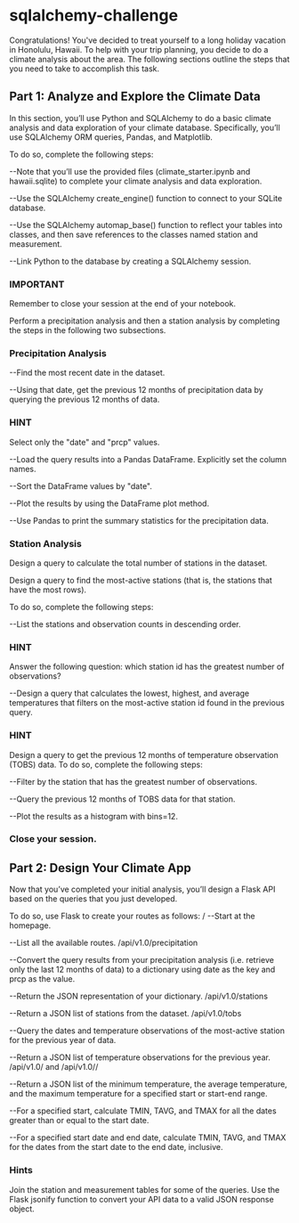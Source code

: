 # sqlalchemy-challenge
Congratulations! You've decided to treat yourself to a long holiday vacation in Honolulu, Hawaii. To help with your trip planning, you decide to do a climate analysis about the area. The following sections outline the steps that you need to take to accomplish this task.

## Part 1: Analyze and Explore the Climate Data

In this section, you’ll use Python and SQLAlchemy to do a basic climate analysis and data exploration of your climate database. Specifically, you’ll use SQLAlchemy ORM queries, Pandas, and Matplotlib. 

To do so, complete the following steps:

--Note that you’ll use the provided files (climate_starter.ipynb and hawaii.sqlite) to complete your climate analysis and data exploration.

--Use the SQLAlchemy create_engine() function to connect to your SQLite database.

--Use the SQLAlchemy automap_base() function to reflect your tables into classes, and then save references to the classes named station and measurement.

--Link Python to the database by creating a SQLAlchemy session.

### IMPORTANT
Remember to close your session at the end of your notebook.

Perform a precipitation analysis and then a station analysis by completing the steps in the following two subsections.

### Precipitation Analysis

--Find the most recent date in the dataset.

--Using that date, get the previous 12 months of precipitation data by querying the previous 12 months of data.

### HINT
Select only the "date" and "prcp" values.

--Load the query results into a Pandas DataFrame. Explicitly set the column names.

--Sort the DataFrame values by "date".

--Plot the results by using the DataFrame plot method.

--Use Pandas to print the summary statistics for the precipitation data.

### Station Analysis

Design a query to calculate the total number of stations in the dataset.

Design a query to find the most-active stations (that is, the stations that have the most rows). 

To do so, complete the following steps:

--List the stations and observation counts in descending order.

### HINT
Answer the following question: which station id has the greatest number of observations?

--Design a query that calculates the lowest, highest, and average temperatures that filters on the most-active station id found in the previous query.

### HINT
Design a query to get the previous 12 months of temperature observation (TOBS) data. To do so, complete the following steps:

--Filter by the station that has the greatest number of observations.

--Query the previous 12 months of TOBS data for that station.

--Plot the results as a histogram with bins=12.

### Close your session.

## Part 2: Design Your Climate App

Now that you’ve completed your initial analysis, you’ll design a Flask API based on the queries that you just developed. 

To do so, use Flask to create your routes as follows:
/
--Start at the homepage.

--List all the available routes.
/api/v1.0/precipitation

--Convert the query results from your precipitation analysis (i.e. retrieve only the last 12 months of data) to a dictionary using date as the key and prcp as the value.

--Return the JSON representation of your dictionary.
/api/v1.0/stations

--Return a JSON list of stations from the dataset.
/api/v1.0/tobs

--Query the dates and temperature observations of the most-active station for the previous year of data.

--Return a JSON list of temperature observations for the previous year.
/api/v1.0/<start> and /api/v1.0/<start>/<end>

--Return a JSON list of the minimum temperature, the average temperature, and the maximum temperature for a specified start or start-end range.

--For a specified start, calculate TMIN, TAVG, and TMAX for all the dates greater than or equal to the start date.

--For a specified start date and end date, calculate TMIN, TAVG, and TMAX for the dates from the start date to the end date, inclusive.

### Hints

Join the station and measurement tables for some of the queries.
Use the Flask jsonify function to convert your API data to a valid JSON response object.
